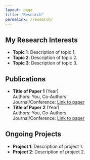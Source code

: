 ```yaml
---
layout: page
title: "Research"
permalink: /research/
---
```


## My Research Interests
- **Topic 1**: Description of topic 1.
- **Topic 2**: Description of topic 2.
- **Topic 3**: Description of topic 3.

## Publications
- **Title of Paper 1** (Year)  
  Authors: You, Co-Authors  
  Journal/Conference: [Link to paper](#)
- **Title of Paper 2** (Year)  
  Authors: You, Co-Authors  
  Journal/Conference: [Link to paper](#)

## Ongoing Projects
- **Project 1**: Description of project 1.
- **Project 2**: Description of project 2.
